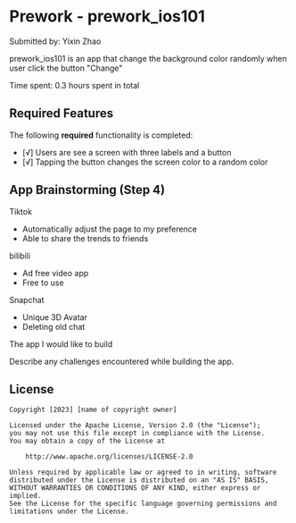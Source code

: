 # Prework - prework_ios101

Submitted by: Yixin Zhao

prework_ios101 is an app that change the background color randomly when user click the button "Change" 

Time spent: 0.3 hours spent in total

## Required Features

The following **required** functionality is completed:

- [√] Users are see a screen with three labels and a button
- [√] Tapping the button changes the screen color to a random color
 

## App Brainstorming (Step 4)

Tiktok
  - Automatically adjust the page to my preference
  - Able to share the trends to friends
    
bilibili
  - Ad free video app
  - Free to use
    
Snapchat
  - Unique 3D Avatar
  - Deleting old chat

The app I would like to build 

Describe any challenges encountered while building the app.

## License

    Copyright [2023] [name of copyright owner]

    Licensed under the Apache License, Version 2.0 (the "License");
    you may not use this file except in compliance with the License.
    You may obtain a copy of the License at

        http://www.apache.org/licenses/LICENSE-2.0

    Unless required by applicable law or agreed to in writing, software
    distributed under the License is distributed on an "AS IS" BASIS,
    WITHOUT WARRANTIES OR CONDITIONS OF ANY KIND, either express or implied.
    See the License for the specific language governing permissions and
    limitations under the License.
